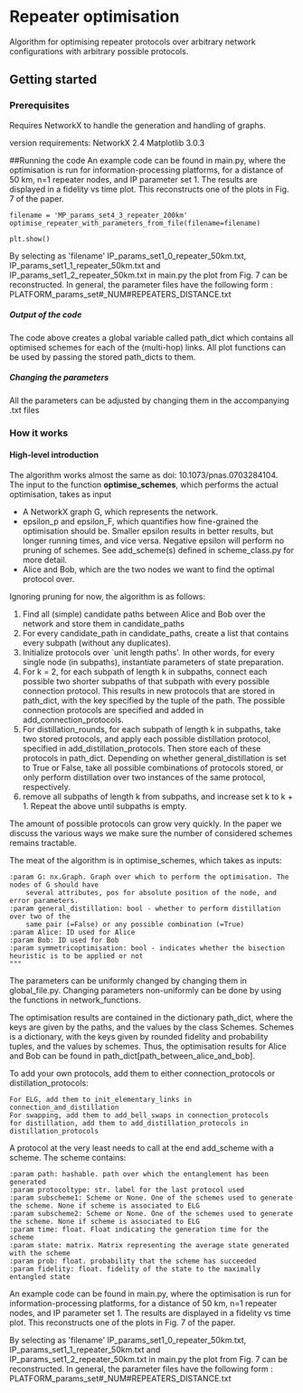 # Repeater optimisation

Algorithm for optimising repeater protocols over arbitrary network configurations with arbitrary possible protocols.

## Getting started

### Prerequisites

Requires NetworkX to handle the generation and handling of graphs.

version requirements:
NetworkX 2.4
Matplotlib 3.0.3

##Running the code
An example code can be found in main.py, where the optimisation is run for information-processing platforms,
for a distance of 50 km, n=1 repeater nodes, and IP parameter set 1. The results are displayed in a
fidelity vs time plot. This reconstructs one of the plots in Fig. 7 of the paper.

    filename = 'MP_params_set4_3_repeater_200km'
    optimise_repeater_with_parameters_from_file(filename=filename)

    plt.show()


By selecting as 'filename'  IP_params_set1_0_repeater_50km.txt, IP_params_set1_1_repeater_50km.txt and IP_params_set1_2_repeater_50km.txt in main.py
 the plot from Fig. 7 can be reconstructed. In general, the parameter files have the following form : PLATFORM_params_set#_NUM#REPEATERS_DISTANCE.txt

##### Output of the code
The code above creates a global variable called path_dict which contains all optimised schemes for each of the (multi-hop) links. All plot functions can be used by passing the stored path_dicts to them.
##### Changing the parameters
All the parameters can be adjusted by changing them in the accompanying .txt files



### How it works

#### High-level introduction
The algorithm works almost the same as doi: 10.1073/pnas.0703284104. The input to the function **optimise_schemes**, which performs the actual optimisation, takes as input

- A NetworkX graph G, which represents the network.
- epsilon_p and epsilon_F, which quantifies how fine-grained the optimisation should be. Smaller epsilon results in better results, but longer running times, and vice versa. Negative epsilon will perform no pruning of schemes. See add_scheme(s) defined in scheme_class.py for more detail.
- Alice and Bob, which are the two nodes we want to find the optimal protocol over.

Ignoring pruning for now, the algorithm is as follows:

1. Find all (simple) candidate paths between Alice and Bob over the network and store them in candidate_paths
2. For every candidate_path in candidate_paths, create a list that contains every subpath (without any duplicates).
3. Initialize protocols over `unit length paths'. In other words, for every single node (in subpaths), instantiate parameters of state preparation.
4. For k = 2, for each subpath of length k in subpaths, connect each possible two shorter subpaths of that subpath with every possible connection protocol. This results in new protocols that are stored in path_dict, with the key specified by the tuple of the path. The possible connection protocols are specified and added in add_connection_protocols.
5. For distillation_rounds, for each subpath of length k in subpaths, take two stored protocols, and apply each possible distillation protocol, specified in add_distillation_protocols. Then store each of these protocols in path_dict. Depending on whether general_distillation is set to True or False, take all possible combinations of protocols stored, or only perform distillation over two instances of the same protocol, respectively.
6. remove all subpaths of length k from subpaths, and increase set k to k + 1. Repeat the above until subpaths is empty.


The amount of possible protocols can grow very quickly. In the paper we discuss the various ways we make sure the number of considered schemes remains tractable.

The meat of the algorithm is in optimise_schemes, which takes as inputs:

    :param G: nx.Graph. Graph over which to perform the optimisation. The nodes of G should have
        several attributes, pos for absolute position of the node, and error parameters.
    :param general_distillation: bool - whether to perform distillation over two of the
        same pair (=False) or any possible combination (=True)
    :param Alice: ID used for Alice
    :param Bob: ID used for Bob
    :param symmetricoptimisation: bool - indicates whether the bisection heuristic is to be applied or not
    """

The parameters can be uniformly changed by changing them in global_file.py. Changing parameters non-uniformly can be done by using the functions in network_functions.

The optimisation results are contained in the dictionary path_dict, where the keys are given by the paths, and the values by the class Schemes.
Schemes is a dictionary, with the keys given by rounded fidelity and probability tuples, and the values by schemes.
Thus, the optimisation results for Alice and Bob can be found in path_dict[path_between_alice_and_bob].

To add your own protocols, add them to either connection_protocols or distillation_protocols:

    For ELG, add them to init_elementary_links in connection_and_distillation
    For swapping, add them to add_bell_swaps in connection_protocols
    for distillation, add them to add_distillation_protocols in distillation_protocols

A protocol at the very least needs to call at the end add_scheme with a scheme. The scheme contains:

    :param path: hashable. path over which the entanglement has been generated
    :param protocoltype: str. label for the last protocol used
    :param subscheme1: Scheme or None. One of the schemes used to generate the scheme. None if scheme is associated to ELG
    :param subscheme2: Scheme or None. One of the schemes used to generate the scheme. None if scheme is associated to ELG
    :param time: float. Float indicating the generation time for the scheme
    :param state: matrix. Matrix representing the average state generated with the scheme
    :param prob: float. probability that the scheme has succeeded
    :param fidelity: float. fidelity of the state to the maximally entangled state
    
An example code can be found in main.py, where the optimisation is run for information-processing platforms,
for a distance of 50 km, n=1 repeater nodes, and IP parameter set 1. The results are displayed in a
fidelity vs time plot. This reconstructs one of the plots in Fig. 7 of the paper.

By selecting as 'filename'  IP_params_set1_0_repeater_50km.txt, IP_params_set1_1_repeater_50km.txt and IP_params_set1_2_repeater_50km.txt in main.py
 the plot from Fig. 7 can be reconstructed. In general, the parameter files have the following form : PLATFORM_params_set#_NUM#REPEATERS_DISTANCE.txt

